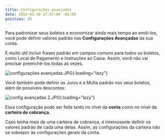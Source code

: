 ```yaml
---
title: Configurações avançadas
date: 2018-01-30 17:57:00 -02:00
position: 20
---
```


Para padronizar seus boletos e economizar ainda mais tempo ao emiti-los, você pode definir valores padrão nas **Configurações Avançadas** da sua conta.

É muito útil incluir frases padrão em campos comuns para todos os boletos, como Local de Pagamento e Instruções ao Caixa. Assim, você não vai precisar preenchê-los todas as vezes.

![configurações avançadas.JPG](/uploads/configura%C3%A7%C3%B5es%20avan%C3%A7adas.JPG){:loading="lazy"}

Você também pode definir os Juros e a Multa padrão nos seus boletos, além de possíveis descontos:

![config avançadas 2.JPG](/uploads/config%20avan%C3%A7adas%202.JPG){:loading="lazy"}

Essa configuração pode ser feita tanto no nível da **conta** como no nível da **carteira de cobrança**. 

Caso tenha mais de uma carteira de cobrança, é interessante definir os valores padrão de cada uma delas. Assim, as configurações da carteira irão se sobrepor às configurações gerais da conta.